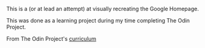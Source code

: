 This is a (or at lead an attempt) at visually recreating the Google Homepage.

This was done as a learning project during my time completing The Odin Project.

From The Odin Project's [curriculum](http://www.theodinproject.com/courses/web-development-101/lessons/html-css)